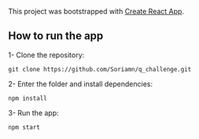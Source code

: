 This project was bootstrapped with [Create React App](https://github.com/facebook/create-react-app).

## How to run the app

1- Clone the repository:
```
git clone https://github.com/Soriamn/q_challenge.git
```

2- Enter the folder and install dependencies:
```
npm install
```

3- Run the app:
```
npm start
```
